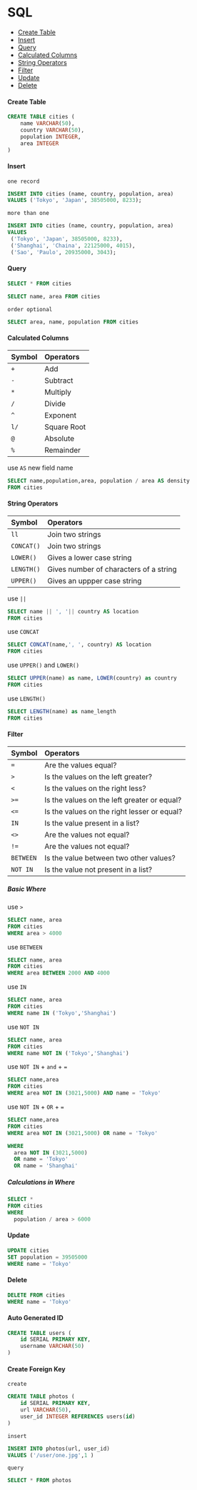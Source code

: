 # SQL

- [Create Table](#create_table)
- [Insert](#insert)
- [Query](#query)
- [Calculated Columns](#calculated_columns)
- [String Operators](#string_operator)
- [Filter](#filter)
- [Update](#update)
- [Delete](#delete)

#### <a name="create_table"></a>Create Table

```sql
CREATE TABLE cities (
    name VARCHAR(50),
    country VARCHAR(50),
    population INTEGER,
    area INTEGER
)
```

#### <a name="insert"></a>Insert

`one record`

```sql
INSERT INTO cities (name, country, population, area)
VALUES ('Tokyo', 'Japan', 38505000, 8233);
```

`more than one`

```sql
INSERT INTO cities (name, country, population, area)
VALUES
 ('Tokyo', 'Japan', 38505000, 8233),
 ('Shanghai', 'Chaina', 22125000, 4015),
 ('Sao', 'Paulo', 20935000, 3043);
```

#### <a name="query"></a>Query

```sql
SELECT * FROM cities
```

```sql
SELECT name, area FROM cities
```

`order optional`

```sql
SELECT area, name, population FROM cities
```

#### <a name="calculated_columns"></a>Calculated Columns

| Symbol | Operators   |
| :----- | :---------- |
| `+`    | Add         |
| `-`    | Subtract    |
| `*`    | Multiply    |
| `/`    | Divide      |
| `^`    | Exponent    |
| `l/`   | Square Root |
| `@`    | Absolute    |
| `%`    | Remainder   |

use `AS` new field name

```sql
SELECT name,population,area, population / area AS density
FROM cities
```

#### <a name="string_operator"></a>String Operators

| Symbol     | Operators                              |
| :--------- | :------------------------------------- |
| `ll`       | Join two strings                       |
| `CONCAT()` | Join two strings                       |
| `LOWER()`  | Gives a lower case string              |
| `LENGTH()` | Gives number of characters of a string |
| `UPPER()`  | Gives an uppper case string            |

use `||`

```sql
SELECT name || ', '|| country AS location
FROM cities

```

use `CONCAT`

```sql
SELECT CONCAT(name,', ', country) AS location
FROM cities

```

use `UPPER()` and `LOWER()`

```sql
SELECT UPPER(name) as name, LOWER(country) as country
FROM cities

```

use `LENGTH()`

```sql
SELECT LENGTH(name) as name_length
FROM cities

```

#### <a name="filter"></a>Filter

| Symbol    | Operators                                   |
| :-------- | :------------------------------------------ |
| `=`       | Are the values equal?                       |
| `>`       | Is the values on the left greater?          |
| `<`       | Is the values on the right less?            |
| `>=`      | Is the values on the left greater or equal? |
| `<=`      | Is the values on the right lesser or equal? |
| `IN`      | Is the value present in a list?             |
| `<>`      | Are the values not equal?                   |
| `!=`      | Are the values not equal?                   |
| `BETWEEN` | Is the value between two other values?      |
| `NOT IN`  | Is the value not present in a list?         |

##### Basic Where

use `>`

```sql
SELECT name, area
FROM cities
WHERE area > 4000
```

use `BETWEEN`

```sql
SELECT name, area
FROM cities
WHERE area BETWEEN 2000 AND 4000
```

use `IN`

```sql
SELECT name, area
FROM cities
WHERE name IN ('Tokyo','Shanghai')
```

use `NOT IN`

```sql
SELECT name, area
FROM cities
WHERE name NOT IN ('Tokyo','Shanghai')
```

use `NOT IN` + `and` + `=`

```sql
SELECT name,area
FROM cities
WHERE area NOT IN (3021,5000) AND name = 'Tokyo'
```

use `NOT IN` + `OR` + `=`

```sql
SELECT name,area
FROM cities
WHERE area NOT IN (3021,5000) OR name = 'Tokyo'
```

```sql
WHERE
  area NOT IN (3021,5000)
  OR name = 'Tokyo'
  OR name = 'Shanghai'
```

##### Calculations in Where

```sql
SELECT *
FROM cities
WHERE
  population / area > 6000
```

#### <a name="update"></a>Update

```sql
UPDATE cities
SET population = 39505000
WHERE name = 'Tokyo'
```

#### Delete

```sql
DELETE FROM cities
WHERE name = 'Tokyo'
```

#### Auto Generated ID

```sql
CREATE TABLE users (
    id SERIAL PRIMARY KEY,
    username VARCHAR(50)
)
```

#### Create Foreign Key

``create``
```sql
CREATE TABLE photos (
    id SERIAL PRIMARY KEY,
    url VARCHAR(50),
    user_id INTEGER REFERENCES users(id)
)
```
``insert``
```sql
INSERT INTO photos(url, user_id)
VALUES ('/user/one.jpg',1 )
```
``query``
```sql
SELECT * FROM photos
```